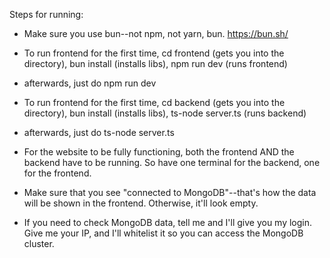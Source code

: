 Steps for running:


- Make sure you use bun--not npm, not yarn, bun. https://bun.sh/

- To run frontend for the first time, cd frontend (gets you into the directory), bun install (installs libs), npm run dev (runs frontend)
- afterwards, just do npm run dev


- To run frontend for the first time, cd backend (gets you into the directory), bun install (installs libs), ts-node server.ts (runs backend)
- afterwards, just do ts-node server.ts

- For the website to be fully functioning, both the frontend AND the backend have to be running. So have one terminal for the backend, one for the frontend.
- Make sure that you see "connected to MongoDB"--that's how the data will be shown in the frontend. Otherwise, it'll look empty.
- If you need to check MongoDB data, tell me and I'll give you my login. Give me your IP, and I'll whitelist it so you can access the MongoDB cluster.


